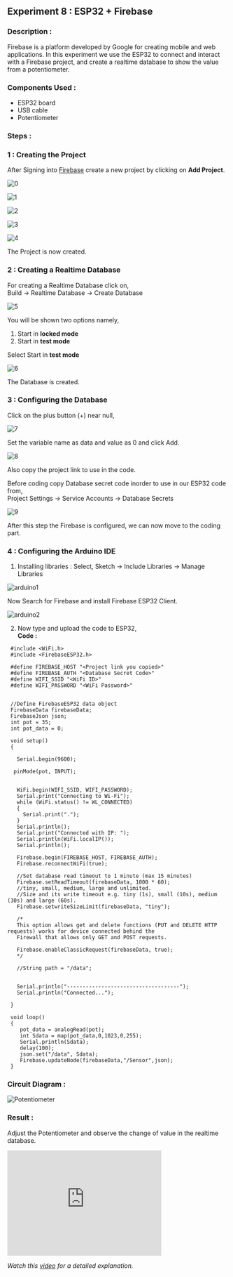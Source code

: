## Experiment 8 : ESP32 + Firebase

### Description :   
Firebase is a platform developed by Google for creating mobile and web applications. In this experiment we use the ESP32 to connect and interact with a Firebase project, and create a realtime database to show the value from a potentiometer.
### Components Used :   
* ESP32 board
* USB cable
* Potentiometer 

### Steps :   
### 1 : Creating the Project   

After Signing into [Firebase](https://firebase.google.com/) create a new project by clicking on __Add Project__.   

![0](https://user-images.githubusercontent.com/86108610/184469247-e5501b4d-96b4-4a05-b9fe-be97f8f5aea4.png)   

![1](https://user-images.githubusercontent.com/86108610/184469294-e1eaa662-7529-48f1-8b9e-1c09b040e7f6.png)   

![2](https://user-images.githubusercontent.com/86108610/184469313-b631f274-58ab-4099-b125-a5e8e2ae13f5.png)   

![3](https://user-images.githubusercontent.com/86108610/184469326-43a25bfc-b967-4f69-9de2-26358f917f90.png)   

![4](https://user-images.githubusercontent.com/86108610/184469333-8ffeddea-e9a7-404d-931e-c6e942782454.png)   

The Project is now created.

### 2 : Creating a Realtime Database   

For creating a Realtime Database click on,   
Build -> Realtime Database -> Create Database   

![5](https://user-images.githubusercontent.com/86108610/184469399-3b8df7e6-ae77-4d0c-b8f9-0eeed22d4d33.png)   

You will be shown two options namely,
1. Start in __locked mode__
2. Start in __test mode__   
   
Select Start in __test mode__   

![6](https://user-images.githubusercontent.com/86108610/184469457-15d7bb24-0d25-405c-a485-178bf67967e2.png)   

The Database is created.

### 3 : Configuring the Database   

Click on the plus button (+) near null,   

![7](https://user-images.githubusercontent.com/86108610/184469509-c03da396-5757-4d48-87f7-261a85a1d699.png)    


Set the variable name as data and value as 0 and click Add.   

![8](https://user-images.githubusercontent.com/86108610/184469546-82d02bd4-4f6e-40d5-80db-0a907e12ff9e.png)   

Also copy the project link to use in the code.   

Before coding copy Database secret code inorder to use in our ESP32 code from,   
Project Settings -> Service Accounts -> Database Secrets   

![9](https://user-images.githubusercontent.com/86108610/184469627-acc74ae0-7418-41bb-ae66-ab5ff70e6986.png)   

After this step  the Firebase is configured, we can now move to the coding part.

### 4 : Configuring the Arduino IDE  

1. Installing libraries :
  Select, Sketch -> Include Libraries -> Manage Libraries   
  
  ![arduino1](https://user-images.githubusercontent.com/86108610/184469895-8d8ae3c3-e682-42fc-a682-0d15e254bd89.png)   
  
  Now Search for Firebase and install Firebase ESP32 Client.   
  
  ![arduino2](https://user-images.githubusercontent.com/86108610/184469989-d3eeeda5-9ed3-4d33-b499-d94795ffa513.png)

 2. Now type and upload the code to ESP32,   
 __Code :__   
 
 ```
  #include <WiFi.h>
  #include <FirebaseESP32.h>
  
  #define FIREBASE_HOST "<Project link you copied>"
  #define FIREBASE_AUTH "<Database Secret Code>"
  #define WIFI_SSID "<WiFi ID>"
  #define WIFI_PASSWORD "<WiFi Password>"


  //Define FirebaseESP32 data object
  FirebaseData firebaseData;
  FirebaseJson json;
  int pot = 35; 
  int pot_data = 0; 

  void setup()
  {

    Serial.begin(9600);

   pinMode(pot, INPUT);


    WiFi.begin(WIFI_SSID, WIFI_PASSWORD);
    Serial.print("Connecting to Wi-Fi");
    while (WiFi.status() != WL_CONNECTED)
    {
      Serial.print(".");
    }
    Serial.println();
    Serial.print("Connected with IP: ");
    Serial.println(WiFi.localIP());
    Serial.println();

    Firebase.begin(FIREBASE_HOST, FIREBASE_AUTH);
    Firebase.reconnectWiFi(true);

    //Set database read timeout to 1 minute (max 15 minutes)
    Firebase.setReadTimeout(firebaseData, 1000 * 60);
    //tiny, small, medium, large and unlimited.
    //Size and its write timeout e.g. tiny (1s), small (10s), medium (30s) and large (60s).
    Firebase.setwriteSizeLimit(firebaseData, "tiny");

    /*
    This option allows get and delete functions (PUT and DELETE HTTP requests) works for device connected behind the
    Firewall that allows only GET and POST requests.

    Firebase.enableClassicRequest(firebaseData, true);
    */

    //String path = "/data";


    Serial.println("------------------------------------");
    Serial.println("Connected...");

  }

  void loop()
  {
     pot_data = analogRead(pot);
     int Sdata = map(pot_data,0,1023,0,255);
     Serial.println(Sdata); 
     delay(100); 
     json.set("/data", Sdata);
     Firebase.updateNode(firebaseData,"/Sensor",json);
  }
 ```
    
### Circuit Diagram :   
![Potentiometer](https://user-images.githubusercontent.com/86108610/184470420-e8e19989-790b-4f99-a065-9610b7d623d3.png)   

### Result :

Adjust the Potentiometer and observe the change of value in the realtime database.   
<iframe width="352" height="240"
src="https://user-images.githubusercontent.com/86108610/184470694-7e26d878-c2ec-4ee8-ac0e-683b52968bf0.mp4"
frameborder="0" 
allow="accelerometer; autoplay; encrypted-media; gyroscope; picture-in-picture" 
allowfullscreen></iframe>  
   

_Watch this [video](https://www.youtube.com/watch?v=jpYPIh8C_sM) for a detailed explanation._
 
